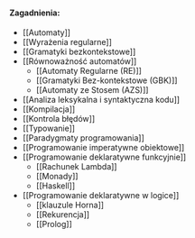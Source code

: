 
#### Zagadnienia:
- [[Automaty]]
- [[Wyrażenia regularne]]
- [[Gramatyki bezkontekstowe]]
- [[Równoważność automatów]]
	- [[Automaty Regularne (RE)]]
	- [[Gramatyki Bez-kontekstowe (GBK)]]
	- [[Automaty ze Stosem (AZS)]]
- [[Analiza leksykalna i syntaktyczna kodu]]
- [[Kompilacja]]
- [[Kontrola błędów]]
-  [[Typowanie]]
- [[Paradygmaty programowania]]
- [[Programowanie imperatywne obiektowe]]
- [[Programowanie deklaratywne funkcyjnie]]
	- [[Rachunek Lambda]]
	- [[Monady]]
	- [[Haskell]]
- [[Programowanie deklaratywne w logice]]
	- [[klauzule Horna]]
	- [[Rekurencja]]
	- [[Prolog]]